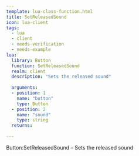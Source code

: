 ```yaml
---
template: lua-class-function.html
title: SetReleasedSound
icon: lua-client
tags:
  - lua
  - client
  - needs-verification
  - needs-example
lua:
  library: Button
  function: SetReleasedSound
  realm: client
  description: "Sets the released sound"
  
  arguments:
  - position: 1
    name: "button"
    type: Button
  - position: 2
    name: "sound"
    type: string
  returns:
    
---
```


<div class="lua__search__keywords">
Button:SetReleasedSound &#x2013; Sets the released sound
</div>
